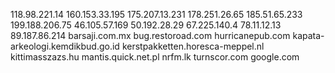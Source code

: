 118.98.221.14
160.153.33.195
175.207.13.231
178.251.26.65
185.51.65.233
199.188.206.75
46.105.57.169
50.192.28.29
67.225.140.4
78.11.12.13
89.187.86.214
barsaji.com.mx
bug.restoroad.com
hurricanepub.com
kapata-arkeologi.kemdikbud.go.id
kerstpakketten.horesca-meppel.nl
kittimasszazs.hu
mantis.quick.net.pl
nrfm.lk
turnscor.com
google.com
